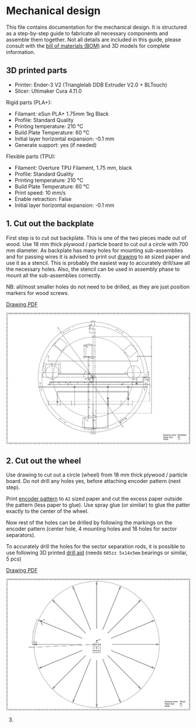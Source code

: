 
# Mechanical design

This file contains documentation for the mechanical design. It is structured as a step-by-step guide to fabricate all necessary components and assemble them together. Not all details are included in this guide, please consult with the [bill of materials (BOM)](../bom.pdf) and 3D models for complete information.

## 3D printed parts

* Printer: Ender-3 V2 (Trianglelab DDB Extruder V2.0 + BLTouch)
* Slicer: Ultimaker Cura 4.11.0

Rigid parts (PLA+):

* Filamant: eSun PLA+ 1.75mm 1kg Black
* Profile: Standard Quality
* Printing temperature: 210 °C
* Build Plate Temperature: 60 °C
* Initial layer horizontal expansion: -0.1 mm
* Generate support: yes (if needed)

Flexible parts (TPU):

* Filament: Overture TPU Filament, 1.75 mm, black
* Profile: Standard Quality
* Printing temperature: 210 °C
* Build Plate Temperature: 60 °C
* Print speed: 10 mm/s
* Enable retraction: False
* Initial layer horizontal expansion: -0.1 mm


## 1. Cut out the backplate

First step is to cut out backplate. This is one of the two pieces made out of wood. Use 18 mm thick plywood / particle board to cut out a circle with 700 mm diameter. As backplate has many holes for mounting sub-assemblies and for passing wires it is advised to print out [drawing](backplate/backplate%20drawing.pdf) to `A0` sized paper and use it as a stencil. This is probably the easiest way to accurately drill/saw all the necessary holes. Also, the stencil can be used in assembly phase to mount all the sub-assemblies correctly.

NB: all/most smaller holes do not need to be drilled, as they are just position markers for wood screws.

[Drawing PDF](backplate/backplate%20drawing.pdf)

![](imgs/backplate%20drawing.png)

## 2. Cut out the wheel

Use drawing to cut out a circle (wheel) from 18 mm thick plywood / particle board. Do not drill any holes yes, before attaching encoder pattern (next step).

Print [encoder pattern](wheel/encoder_pattern/pattern.pdf) to `A2` sized paper and cut the excess paper outside the pattern (less paper to glue). Use spray glue (or similar) to glue the patter exactly to the center of the wheel.

Now rest of the holes can be drilled by following the markings on the encoder pattern (center hole, 4 mounting holes and 16 holes for sector separators).

To accurately drill the holes for the sector separation rods, it is possible to use following 3D printed [drill aid](mech/wheel/drill%20aid.STL) (needs `605zz 5x14x5mm` bearings or similar, 5 pcs)

[Drawing PDF](wheel/wheel%20drawing.pdf)

![](imgs/wheel%20drawing.png)

3. 




